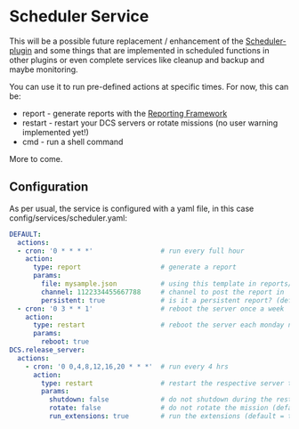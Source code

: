 # Scheduler Service
This will be a possible future replacement / enhancement of the [Scheduler-plugin](../../plugins/scheduler/README.md) 
and some things that are implemented in scheduled functions in other plugins or even complete services like cleanup and 
backup and maybe monitoring.<br>

You can use it to run pre-defined actions at specific times. For now, this can be:
- report - generate reports with the [Reporting Framework](../../reports/README.md)
- restart - restart your DCS servers or rotate missions (no user warning implemented yet!)
- cmd - run a shell command
 
More to come.

## Configuration
As per usual, the service is configured with a yaml file, in this case config/services/scheduler.yaml:
```yaml
DEFAULT:
  actions:
  - cron: '0 * * * *'                 # run every full hour
    action:
      type: report                    # generate a report
      params:
        file: mysample.json           # using this template in reports/scheduler
        channel: 1122334455667788     # channel to post the report in
        persistent: true              # is it a persistent report? (default = true)
  - cron: '0 3 * * 1'                 # reboot the server once a week
    action:
      type: restart                   # reboot the server each monday night at 03:00
      params:
        reboot: true
DCS.release_server:
  actions:
    - cron: '0 0,4,8,12,16,20 * * *'  # run every 4 hrs
      action:
        type: restart                 # restart the respective server that is linked to this instance
        params:
          shutdown: false             # do not shutdown during the restart (default = false)
          rotate: false               # do not rotate the mission (default = false)
          run_extensions: true        # run the extensions (default = true)
```
